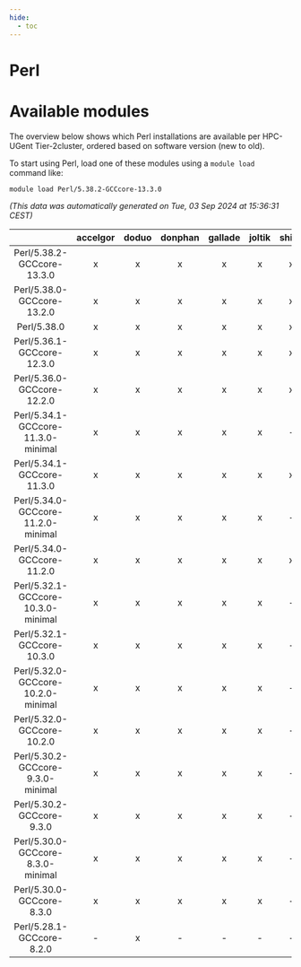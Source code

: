 ```yaml
---
hide:
  - toc
---
```


Perl
====

# Available modules


The overview below shows which Perl installations are available per HPC-UGent Tier-2cluster, ordered based on software version (new to old).

To start using Perl, load one of these modules using a `module load` command like:

```shell
module load Perl/5.38.2-GCCcore-13.3.0
```

*(This data was automatically generated on Tue, 03 Sep 2024 at 15:36:31 CEST)*  

| |accelgor|doduo|donphan|gallade|joltik|shinx|skitty|
| :---: | :---: | :---: | :---: | :---: | :---: | :---: | :---: |
|Perl/5.38.2-GCCcore-13.3.0|x|x|x|x|x|x|x|
|Perl/5.38.0-GCCcore-13.2.0|x|x|x|x|x|x|x|
|Perl/5.38.0|x|x|x|x|x|x|x|
|Perl/5.36.1-GCCcore-12.3.0|x|x|x|x|x|x|x|
|Perl/5.36.0-GCCcore-12.2.0|x|x|x|x|x|x|x|
|Perl/5.34.1-GCCcore-11.3.0-minimal|x|x|x|x|x|-|x|
|Perl/5.34.1-GCCcore-11.3.0|x|x|x|x|x|x|x|
|Perl/5.34.0-GCCcore-11.2.0-minimal|x|x|x|x|x|-|x|
|Perl/5.34.0-GCCcore-11.2.0|x|x|x|x|x|x|x|
|Perl/5.32.1-GCCcore-10.3.0-minimal|x|x|x|x|x|-|x|
|Perl/5.32.1-GCCcore-10.3.0|x|x|x|x|x|-|x|
|Perl/5.32.0-GCCcore-10.2.0-minimal|x|x|x|x|x|-|x|
|Perl/5.32.0-GCCcore-10.2.0|x|x|x|x|x|-|x|
|Perl/5.30.2-GCCcore-9.3.0-minimal|x|x|x|x|x|-|x|
|Perl/5.30.2-GCCcore-9.3.0|x|x|x|x|x|-|x|
|Perl/5.30.0-GCCcore-8.3.0-minimal|x|x|x|x|x|-|x|
|Perl/5.30.0-GCCcore-8.3.0|x|x|x|x|x|-|x|
|Perl/5.28.1-GCCcore-8.2.0|-|x|-|-|-|-|-|
